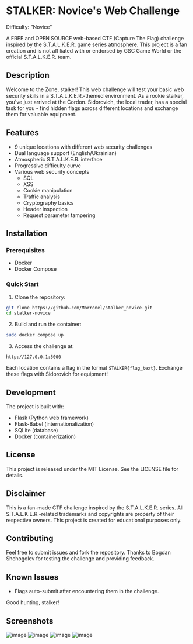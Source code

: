 # STALKER: Novice's Web Challenge
Difficulty: "Novice"

A FREE and OPEN SOURCE web-based CTF (Capture The Flag) challenge inspired by the S.T.A.L.K.E.R. game series atmosphere. This project is a fan creation and is not affiliated with or endorsed by GSC Game World or the official S.T.A.L.K.E.R. team.

## Description
Welcome to the Zone, stalker! This web challenge will test your basic web security skills in a S.T.A.L.K.E.R.-themed environment. As a rookie stalker, you've just arrived at the Cordon. Sidorovich, the local trader, has a special task for you - find hidden flags across different locations and exchange them for valuable equipment.

## Features
- 9 unique locations with different web security challenges
- Dual language support (English/Ukrainian)
- Atmospheric S.T.A.L.K.E.R. interface
- Progressive difficulty curve
- Various web security concepts
  - SQL
  - XSS
  - Cookie manipulation
  - Traffic analysis
  - Cryptography basics
  - Header inspection
  - Request parameter tampering

## Installation

### Prerequisites
- Docker
- Docker Compose

### Quick Start
1. Clone the repository:
```bash
git clone https://github.com/Morronel/stalker_novice.git
cd stalker-novice
```

2. Build and run the container:
```bash
sudo docker compose up
```

3. Access the challenge at:
```
http://127.0.0.1:5000
```

Each location contains a flag in the format `STALKER{flag_text}`. Exchange these flags with Sidorovich for equipment!

## Development
The project is built with:
- Flask (Python web framework)
- Flask-Babel (internationalization)
- SQLite (database)
- Docker (containerization)

## License
This project is released under the MIT License. See the LICENSE file for details.

## Disclaimer
This is a fan-made CTF challenge inspired by the S.T.A.L.K.E.R. series. All S.T.A.L.K.E.R.-related trademarks and copyrights are property of their respective owners. This project is created for educational purposes only.

## Contributing
Feel free to submit issues and fork the repository. Thanks to Bogdan Shchogolev for testing the challenge and providing feedback.

## Known Issues
- Flags auto-submit after encountering them in the challenge.

Good hunting, stalker! 

## Screenshots
![image](https://github.com/user-attachments/assets/b61d8b93-3593-421f-b28a-6ab1da9bce00)
![image](https://github.com/user-attachments/assets/85ff34dc-db82-4976-8d8d-ace6ac7c0de2)
![image](https://github.com/user-attachments/assets/dffb5484-3398-4436-932a-fa357f377f96)
![image](https://github.com/user-attachments/assets/c50938ce-d3d7-47a3-96f0-8e8dbff6b13c)

